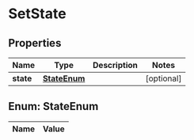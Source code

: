 
# SetState

## Properties
Name | Type | Description | Notes
------------ | ------------- | ------------- | -------------
**state** | [**StateEnum**](#StateEnum) |  |  [optional]


<a name="StateEnum"></a>
## Enum: StateEnum
Name | Value
---- | -----



